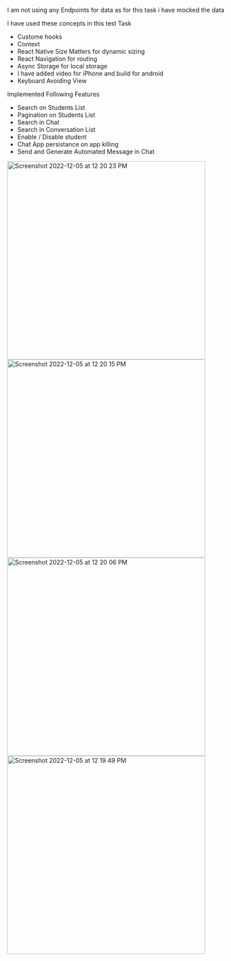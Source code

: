 I am not using any Endpoints for data as for this task i have mocked the data

I have used these concepts in this test Task

- Custome hooks
- Context
- React Native Size Matters for dynamic sizing
- React Navigation for routing
- Async Storage for local storage
- I have added video for iPhone and build for android
- Keyboard Avoiding View

Implemented Following Features

- Search on Students List
- Pagination on Students List
- Search in Chat
- Search in Conversation List
- Enable / Disable student
- Chat App persistance on app killing
- Send and Generate Automated Message in Chat

<img width="459" alt="Screenshot 2022-12-05 at 12 20 23 PM" src="https://user-images.githubusercontent.com/61380326/205576621-1f19a09e-2679-4f61-98aa-a9f511001ebb.png">
<img width="459" alt="Screenshot 2022-12-05 at 12 20 15 PM" src="https://user-images.githubusercontent.com/61380326/205576645-9b4dad24-6b97-4789-ae8a-95ae5ef75089.png">
<img width="459" alt="Screenshot 2022-12-05 at 12 20 06 PM" src="https://user-images.githubusercontent.com/61380326/205576655-f53ce345-5d20-4bc9-be4e-71794b36f743.png">
<img width="459" alt="Screenshot 2022-12-05 at 12 19 49 PM" src="https://user-images.githubusercontent.com/61380326/205576660-1c067d6c-41a4-490f-8669-211f7841210f.png">

